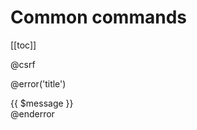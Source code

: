 # Common commands

[[toc]]

@csrf

@error('title')
    <div class="alert alert-danger">{{ $message }}</div>
@enderror

<EditOnGithub repo_name="ecommerce" edit_url="server/mail-settings.md"/>

